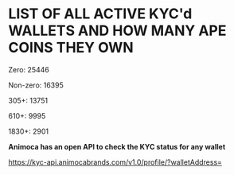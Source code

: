 # LIST OF ALL ACTIVE KYC'd WALLETS AND HOW MANY APE COINS THEY OWN

Zero: 25446

Non-zero: 16395

305+: 13751

610+: 9995

1830+: 2901

**Animoca has an open API to check the KYC status for any wallet**

https://kyc-api.animocabrands.com/v1.0/profile/?walletAddress=